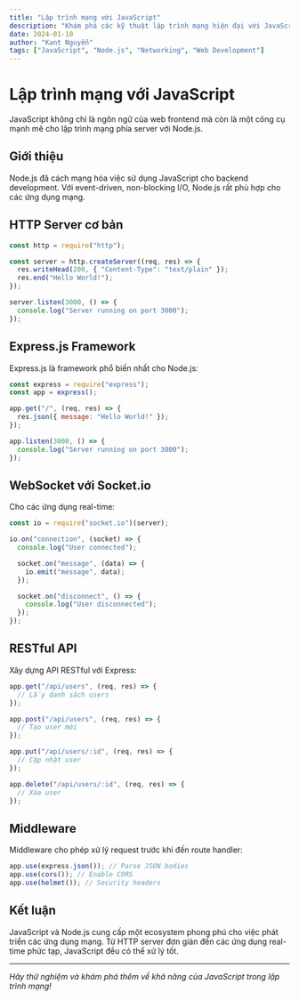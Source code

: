 ```yaml
---
title: "Lập trình mạng với JavaScript"
description: "Khám phá các kỹ thuật lập trình mạng hiện đại với JavaScript và Node.js"
date: 2024-01-10
author: "Kant Nguyễn"
tags: ["JavaScript", "Node.js", "Networking", "Web Development"]
---
```


# Lập trình mạng với JavaScript

JavaScript không chỉ là ngôn ngữ của web frontend mà còn là một công cụ mạnh mẽ cho lập trình mạng phía server với Node.js.

## Giới thiệu

Node.js đã cách mạng hóa việc sử dụng JavaScript cho backend development. Với event-driven, non-blocking I/O, Node.js rất phù hợp cho các ứng dụng mạng.

## HTTP Server cơ bản

```javascript
const http = require("http");

const server = http.createServer((req, res) => {
  res.writeHead(200, { "Content-Type": "text/plain" });
  res.end("Hello World!");
});

server.listen(3000, () => {
  console.log("Server running on port 3000");
});
```

## Express.js Framework

Express.js là framework phổ biến nhất cho Node.js:

```javascript
const express = require("express");
const app = express();

app.get("/", (req, res) => {
  res.json({ message: "Hello World!" });
});

app.listen(3000, () => {
  console.log("Server running on port 3000");
});
```

## WebSocket với Socket.io

Cho các ứng dụng real-time:

```javascript
const io = require("socket.io")(server);

io.on("connection", (socket) => {
  console.log("User connected");

  socket.on("message", (data) => {
    io.emit("message", data);
  });

  socket.on("disconnect", () => {
    console.log("User disconnected");
  });
});
```

## RESTful API

Xây dựng API RESTful với Express:

```javascript
app.get("/api/users", (req, res) => {
  // Lấy danh sách users
});

app.post("/api/users", (req, res) => {
  // Tạo user mới
});

app.put("/api/users/:id", (req, res) => {
  // Cập nhật user
});

app.delete("/api/users/:id", (req, res) => {
  // Xóa user
});
```

## Middleware

Middleware cho phép xử lý request trước khi đến route handler:

```javascript
app.use(express.json()); // Parse JSON bodies
app.use(cors()); // Enable CORS
app.use(helmet()); // Security headers
```

## Kết luận

JavaScript và Node.js cung cấp một ecosystem phong phú cho việc phát triển các ứng dụng mạng. Từ HTTP server đơn giản đến các ứng dụng real-time phức tạp, JavaScript đều có thể xử lý tốt.

---

_Hãy thử nghiệm và khám phá thêm về khả năng của JavaScript trong lập trình mạng!_

